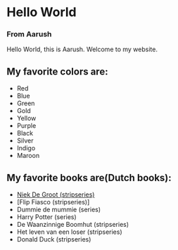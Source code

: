 # Hello World


### From Aarush

Hello World, this is Aarush.
Welcome to my website.

## My favorite colors are:
* Red
* Blue
* Green
* Gold
* Yellow
* Purple
* Black
* Silver
* Indigo
* Maroon

## My favorite books are(Dutch books):
* [Niek De Groot (stripseries)](https://www.graphic-novels.nl/boeken/niek-de-groot/)
* [Flip Fiasco (stripseries)]
* Dummie de mummie (series)
* Harry Potter (series)
* De Waanzinnige Boomhut (stripseries)
* Het leven van een loser (stripseries)
* Donald Duck (stripseries)
